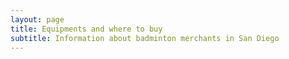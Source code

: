 ```yaml
---
layout: page
title: Equipments and where to buy
subtitle: Information about badminton merchants in San Diego
---
```


